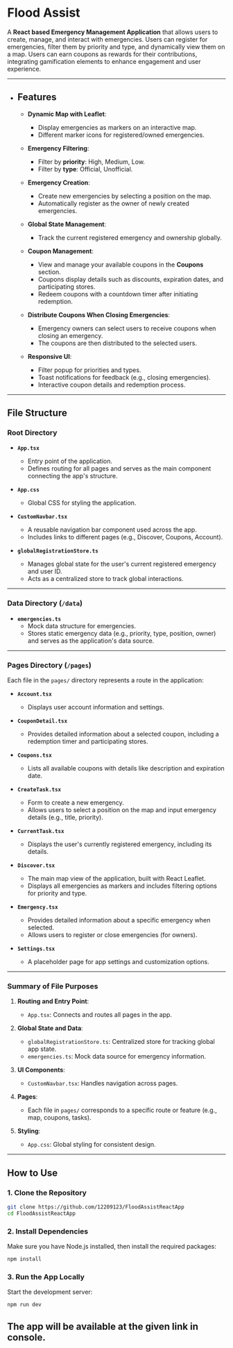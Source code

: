 # Flood Assist

A **React based Emergency Management Application** that allows users to create, manage, and interact with emergencies. Users can register for emergencies, filter them by priority and type, and dynamically view them on a map. Users can earn coupons as rewards for their contributions, integrating gamification elements to enhance engagement and user experience.

---

- ## Features

  - **Dynamic Map with Leaflet**:

    - Display emergencies as markers on an interactive map.
    - Different marker icons for registered/owned emergencies.

  - **Emergency Filtering**:

    - Filter by **priority**: High, Medium, Low.
    - Filter by **type**: Official, Unofficial.

  - **Emergency Creation**:

    - Create new emergencies by selecting a position on the map.
    - Automatically register as the owner of newly created emergencies.

  - **Global State Management**:

    - Track the current registered emergency and ownership globally.

  - **Coupon Management**:

    - View and manage your available coupons in the **Coupons** section.
    - Coupons display details such as discounts, expiration dates, and participating stores.
    - Redeem coupons with a countdown timer after initiating redemption.

  - **Distribute Coupons When Closing Emergencies**:

    - Emergency owners can select users to receive coupons when closing an emergency.
    - The coupons are then distributed to the selected users.

  - **Responsive UI**:
    - Filter popup for priorities and types.
    - Toast notifications for feedback (e.g., closing emergencies).
    - Interactive coupon details and redemption process.

---

## File Structure

### Root Directory

- **`App.tsx`**

  - Entry point of the application.
  - Defines routing for all pages and serves as the main component connecting the app's structure.

- **`App.css`**

  - Global CSS for styling the application.

- **`CustomNavbar.tsx`**

  - A reusable navigation bar component used across the app.
  - Includes links to different pages (e.g., Discover, Coupons, Account).

- **`globalRegistrationStore.ts`**
  - Manages global state for the user's current registered emergency and user ID.
  - Acts as a centralized store to track global interactions.

---

### Data Directory (`/data`)

- **`emergencies.ts`**
  - Mock data structure for emergencies.
  - Stores static emergency data (e.g., priority, type, position, owner) and serves as the application's data source.

---

### Pages Directory (`/pages`)

Each file in the `pages/` directory represents a route in the application:

- **`Account.tsx`**

  - Displays user account information and settings.

- **`CouponDetail.tsx`**

  - Provides detailed information about a selected coupon, including a redemption timer and participating stores.

- **`Coupons.tsx`**

  - Lists all available coupons with details like description and expiration date.

- **`CreateTask.tsx`**

  - Form to create a new emergency.
  - Allows users to select a position on the map and input emergency details (e.g., title, priority).

- **`CurrentTask.tsx`**

  - Displays the user's currently registered emergency, including its details.

- **`Discover.tsx`**

  - The main map view of the application, built with React Leaflet.
  - Displays all emergencies as markers and includes filtering options for priority and type.

- **`Emergency.tsx`**

  - Provides detailed information about a specific emergency when selected.
  - Allows users to register or close emergencies (for owners).

- **`Settings.tsx`**
  - A placeholder page for app settings and customization options.

---

### Summary of File Purposes

1. **Routing and Entry Point**:

   - `App.tsx`: Connects and routes all pages in the app.

2. **Global State and Data**:

   - `globalRegistrationStore.ts`: Centralized store for tracking global app state.
   - `emergencies.ts`: Mock data source for emergency information.

3. **UI Components**:

   - `CustomNavbar.tsx`: Handles navigation across pages.

4. **Pages**:

   - Each file in `pages/` corresponds to a specific route or feature (e.g., map, coupons, tasks).

5. **Styling**:
   - `App.css`: Global styling for consistent design.

---

## How to Use

### 1. Clone the Repository

```bash
git clone https://github.com/12209123/FloodAssistReactApp
cd FloodAssistReactApp
```

### 2. Install Dependencies

Make sure you have Node.js installed, then install the required packages:

```bash
npm install
```

### 3. Run the App Locally

Start the development server:

```bash
npm run dev
```

## The app will be available at the given link in console.
